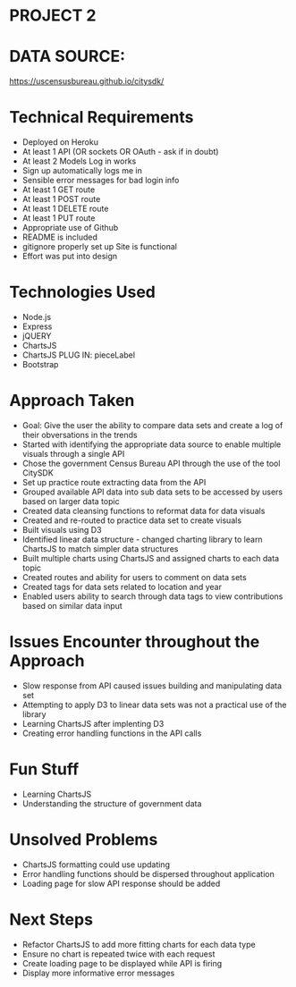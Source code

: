 # PROJECT 2
# DATA SOURCE:
https://uscensusbureau.github.io/citysdk/

# Technical Requirements
- Deployed on Heroku	
- At least 1 API (OR sockets OR OAuth - ask if in doubt)	
- At least 2 Models	Log in works	
- Sign up automatically logs me in	
- Sensible error messages for bad login info	
- At least 1 GET route	
- At least 1 POST route	
- At least 1 DELETE route	
- At least 1 PUT route	
- Appropriate use of Github
- README is included	
- gitignore properly set up	Site is functional	
- Effort was put into design

# Technologies Used
- Node.js
- Express
- jQUERY
- ChartsJS
- ChartsJS PLUG IN: pieceLabel
- Bootstrap

# Approach Taken
- Goal: Give the user the ability to compare data sets and create a log of their obversations in the trends
- Started with identifying the appropriate data source to enable multiple visuals through a single API
- Chose the government Census Bureau API through the use of the tool CitySDK
- Set up practice route extracting data from the API
- Grouped available API data into sub data sets to be accessed by users based on larger data topic
- Created data cleansing functions to reformat data for data visuals
- Created and re-routed to practice data set to create visuals
- Built visuals using D3
- Identified linear data structure - changed charting library to learn ChartsJS to match simpler data structures
- Built multiple charts using ChartsJS and assigned charts to each data topic 
- Created routes and ability for users to comment on data sets
- Created tags for data sets related to location and year
- Enabled users ability to search through data tags to view contributions based on similar data input

# Issues Encounter throughout the Approach
- Slow response from API caused issues building and manipulating data set
- Attempting to apply D3 to linear data sets was not a practical use of the library
- Learning ChartsJS after implenting D3
- Creating error handling functions in the API calls

# Fun Stuff
- Learning ChartsJS
- Understanding the structure of government data


# Unsolved Problems
- ChartsJS formatting could use updating
- Error handling functions should be dispersed throughout application
- Loading page for slow API response should be added

# Next Steps
- Refactor ChartsJS to add more fitting charts for each data type
- Ensure no chart is repeated twice with each request
- Create loading page to be displayed while API is firing
- Display more informative error messages